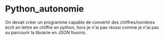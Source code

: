 # Python_autonomie

On devait créer un programme capable de convertir des chiffres/nombres écrit en lettre en chiffre en python, hors je n'ai pas réussi comme je n'ai pas su parcourir la librairie en JSON fournis.  
